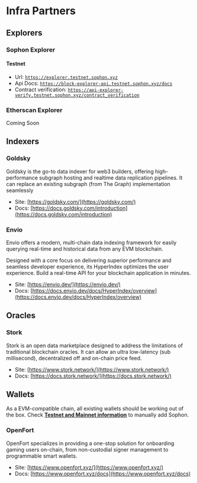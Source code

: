 # Infra Partners

## Explorers

### Sophon Explorer

#### Testnet

* Url: [`https://explorer.testnet.sophon.xyz`](https://explorer.testnet.sophon.xyz)
* Api Docs: [`https://block-explorer-api.testnet.sophon.xyz/docs`](https://block-explorer-api.testnet.sophon.xyz/docs)
* Contract verification: [`https://api-explorer-verify.testnet.sophon.xyz/contract_verification`](https://api-explorer-verify.testnet.sophon.xyz/contract_verification)

### Etherscan Explorer

Coming Soon

## Indexers

### Goldsky

Goldsky is the go-to data indexer for web3 builders, offering high-performance subgraph hosting and realtime data replication pipelines. It can replace an existing subgraph (from The Graph) implementation seamlessly

* Site: [https://goldsky.com/](https://goldsky.com/)
* Docs: [https://docs.goldsky.com/introduction](https://docs.goldsky.com/introduction)

### Envio

Envio offers a modern, multi-chain data indexing framework for easily querying real-time and historical data from any EVM blockchain.

Designed with a core focus on delivering superior performance and seamless developer experience, its HyperIndex optimizes the user experience. Build a real-time API for your blockchain application in minutes.

* Site: [https://envio.dev/](https://envio.dev/)
* Docs: [https://docs.envio.dev/docs/HyperIndex/overview](https://docs.envio.dev/docs/HyperIndex/overview)

## Oracles

### Stork

Stork is an open data marketplace designed to address the limitations of traditional blockchain oracles. It can allow an ultra low-latency (sub millisecond), decentralized off and on-chain price feed.

* Site: [https://www.stork.network/](https://www.stork.network/)
* Docs: [https://docs.stork.network/](https://docs.stork.network/)

## Wallets

As a EVM-compatible chain, all existing wallets should be working out of the box. Check [**Testnet and Mainnet information**](https://www.notion.so/Testnet-and-Mainnet-information-112421ad4a718077bfe7f3fb317ced3e?pvs=21) to manually add Sophon.

### OpenFort

OpenFort specializes in providing a one-stop solution for onboarding gaming users on-chain, from non-custodial signer management to programmable smart wallets.

* Site: [https://www.openfort.xyz/](https://www.openfort.xyz/)
* Docs: [https://www.openfort.xyz/docs](https://www.openfort.xyz/docs)
